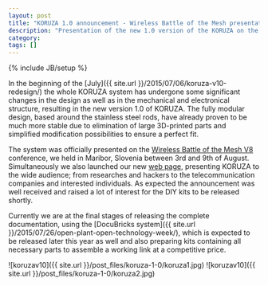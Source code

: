 ```yaml
---
layout: post
title: "KORUZA 1.0 announcement - Wireless Battle of the Mesh presentation"
description: "Presentation of the new 1.0 version of the KORUZA on the Wireless Battle of the Mesh conference."
category: 
tags: []
---
```

{% include JB/setup %}

In the beginning of the [July]({{ site.url }}/2015/07/06/koruza-v10-redesign/) the whole KORUZA system has undergone some significant changes in the design as well as in the mechanical and electronical structure, resulting in the 
new version 1.0 of KORUZA. The fully modular design, based around the stainless steel rods, have already proven to be much more stable due to elimination of large 3D-printed parts and 
simplified modification possibilities to ensure a perfect fit.

The system was officially presented on the [Wireless Battle of the Mesh V8](http://battlemesh.org/BattleMeshV8) conference, we held in Maribor, Slovenia between 3rd and 9th of August. 
Simultaneously we also launched our new [web page](http://koruza.net/), presenting KORUZA to the wide audience; from researches and hackers to the telecommunication companies 
and interested individuals.
As expected the announcement was well received and raised a lot of interest for the DIY kits to be released shortly. 

Currently we are at the final stages of releasing the complete documentation, using the [DocuBricks system]({{ site.url }}/2015/07/26/open-plant-open-technology-week/), which is expected to be released later this year as well and also preparing 
kits containing all necessary parts to assemble a working link at a competitive price. 

![koruzav10]({{ site.url }}/post_files/koruza-1-0/koruza1.jpg)
![koruzav10]({{ site.url }}/post_files/koruza-1-0/koruza2.jpg)